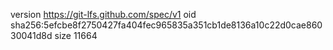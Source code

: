 version https://git-lfs.github.com/spec/v1
oid sha256:5efcbe8f2750427fa404fec965835a351cb1de8136a10c22d0cae86030041d8d
size 11664
